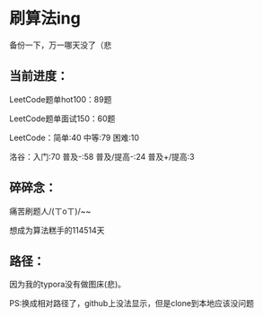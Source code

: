 # 刷算法ing

备份一下，万一哪天没了（悲



## 当前进度：

LeetCode题单hot100：89题

LeetCode题单面试150：60题

LeetCode：简单:40	中等:79	困难:10

洛谷：入门:70	普及-:58	普及/提高-:24	普及+/提高:3




## 碎碎念：

痛苦刷题人/(ㄒoㄒ)/~~

想成为算法糕手的114514天



## 路径：

因为我的typora没有做图床(悲)。

PS:换成相对路径了，github上没法显示，但是clone到本地应该没问题